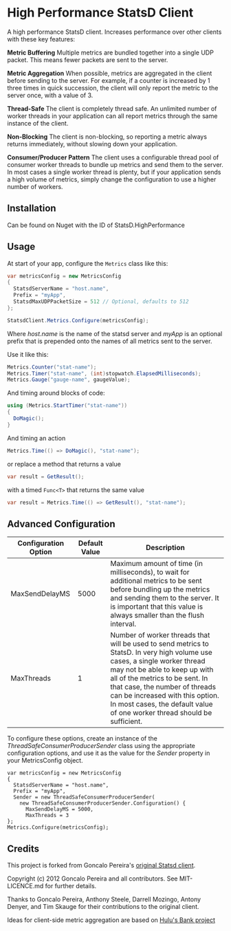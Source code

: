 High Performance StatsD Client
==============================

A high performance StatsD client.  Increases performance over other clients with these key features:

**Metric Buffering**
Multiple metrics are bundled together into a single UDP packet.  This means fewer packets are sent to the server.

**Metric Aggregation**
When possible, metrics are aggregated in the client before sending to the server.  For example, if a counter is increased by 1 three times in quick succession, the client will only report the metric to the server once, with a value of 3.

**Thread-Safe**
The client is completely thread safe.  An unlimited number of worker threads in your application can all report metrics through the same instance of the client.

**Non-Blocking**
The client is non-blocking, so reporting a metric always returns immediately, without slowing down your application.

**Consumer/Producer Pattern**
The client uses a configurable thread pool of consumer worker threads to bundle up metrics and send them to the server.  In most cases a single worker thread is plenty, but if your application sends a high volume of metrics, simply change the configuration to use a higher number of workers.

Installation
------------

Can be found on Nuget with the ID of StatsD.HighPerformance


Usage
-----

At start of your app, configure the `Metrics` class like this:

``` C#
var metricsConfig = new MetricsConfig
{
  StatsdServerName = "host.name",
  Prefix = "myApp",
  StatsdMaxUDPPacketSize = 512 // Optional, defaults to 512
};

StatsdClient.Metrics.Configure(metricsConfig);
```

Where *host.name* is the name of the statsd server and *myApp* is an optional prefix that is prepended onto the names of all metrics sent to the server.

Use it like this:

``` C#
Metrics.Counter("stat-name");
Metrics.Timer("stat-name", (int)stopwatch.ElapsedMilliseconds);
Metrics.Gauge("gauge-name", gaugeValue);
```

 And timing around blocks of code:

``` C#
using (Metrics.StartTimer("stat-name"))
{
  DoMagic();
}
```

And timing an action

``` C#
Metrics.Time(() => DoMagic(), "stat-name");
```

or replace a method that returns a value

``` C#
var result = GetResult();
```

with a timed `Func<T>` that returns the same value

``` C#
var result = Metrics.Time(() => GetResult(), "stat-name");
```

Advanced Configuration
----------------------
| Configuration Option | Default Value | Description                                                                                                                                                                                                                                                                                                                                      |
|----------------------|---------------|--------------------------------------------------------------------------------------------------------------------------------------------------------------------------------------------------------------------------------------------------------------------------------------------------------------------------------------------------|
| MaxSendDelayMS       | 5000          | Maximum amount of time (in milliseconds), to wait for additional metrics to be sent before bundling up the metrics and sending them to the server.  It is important that this value is always smaller than the flush interval.                                                                                                                   |
| MaxThreads           | 1             | Number of worker threads that will be used to send metrics to StatsD.  In very high volume use cases, a single worker thread may not be able to keep up with all of the metrics to be sent.  In that case, the number of threads can be increased with this option.  In most cases, the default value of one worker thread should be sufficient. |


To configure these options, create an instance of the *ThreadSafeConsumerProducerSender* class using the appropriate configuration options, and use it as the value for the *Sender* property in your MetricsConfig object.

    var metricsConfig = new MetricsConfig
    {
      StatsdServerName = "host.name",
      Prefix = "myApp",
      Sender = new ThreadSafeConsumerProducerSender(
        new ThreadSafeConsumerProducerSender.Configuration() { 
          MaxSendDelayMS = 5000,
          MaxThreads = 3
    };
    Metrics.Configure(metricsConfig);

Credits
--------
This project is forked from Goncalo Pereira's [original Statsd client](https://github.com/goncalopereira/statsd-csharp-client).

Copyright (c) 2012 Goncalo Pereira and all contributors. See MIT-LICENCE.md for further details.

Thanks to Goncalo Pereira, Anthony Steele, Darrell Mozingo, Antony Denyer, and Tim Skauge for their contributions to the original client.

Ideas for client-side metric aggregation are based on [Hulu's Bank project](http://tech.hulu.com/blog/2013/07/09/bank-an-open-source-statsdmetricsd-aggregation-frontend/)